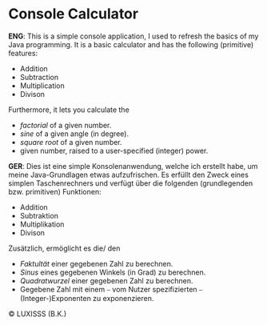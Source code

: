 
# Console Calculator
**ENG**: This is a simple console application, I used to refresh the basics of my Java programming. It is a basic calculator and has the following (primitive) features:

- Addition
- Subtraction
- Multiplication
- Divison

Furthermore, it lets you calculate the

- *factorial* of a given number.
- *sine* of a given angle (in degree).
- *square root* of a given number.
- given number, raised to a user-specified (integer) power.

**GER**: Dies ist eine simple Konsolenanwendung, welche ich erstellt habe, um meine Java-Grundlagen etwas aufzufrischen. Es erfüllt den Zweck eines simplen Taschenrechners und verfügt über die folgenden (grundlegenden bzw. primitiven) Funktionen:

- Addition
- Subtraktion
- Multiplikation
- Divison

Zusätzlich, ermöglicht es die/ den

- *Faktultät* einer gegebenen Zahl zu berechnen.
- *Sinus* eines gegebenen Winkels (in Grad) zu berechnen.
- *Quadratwurzel* einer gegebenen Zahl zu berechnen.
- Gegebene Zahl mit einem ⎯ vom Nutzer spezifizierten ⎯ (Integer-)Exponenten zu exponenzieren.

© LUXISSS (B.K.)
